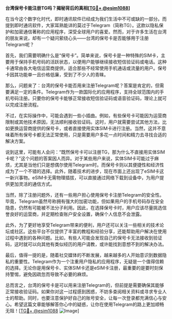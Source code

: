 **台湾保号卡能注册TG吗？揭秘背后的真相[[TG💪+ @esim1088](https://t.me/s/esim1088)]**

在当今这个数字化时代，即时通讯软件已经成为我们生活中不可或缺的一部分。而提到即时通讯软件，大家耳熟能详的莫过于Telegram（简称TG）。这款以隐私保护和加密通信著称的应用程序，深受全球用户的喜爱。然而，对于许多生活在台湾的朋友来说，却有一个疑问萦绕心头——台湾的保号卡是否能够用于注册Telegram呢？

首先，我们需要明确什么是“保号卡”。简单来说，保号卡是一种特殊的SIM卡，主要用于保持手机号码的活跃状态，以便用户能够继续接收短信验证码或电话。这种卡通常由各大电信运营商提供，适合那些不经常使用手机通话或流量的用户。保号卡因其功能单一且价格低廉，受到了不少人的青睐。

那么，问题来了：台湾的保号卡能否用来注册Telegram呢？答案是肯定的，但需要满足一定的条件。Telegram作为一款国际化的应用程序，支持全球范围内的手机号码注册。只要你的保号卡能够正常接收短信验证码或语音验证码，理论上就可以完成注册流程。

不过，在实际操作中，可能会遇到一些小插曲。例如，有些保号卡可能因为运营商限制或其他技术原因，无法顺利接收验证码。这时，用户就需要尝试其他方法，比如更换运营商提供的保号卡，或者直接使用实体SIM卡进行注册。当然，这并不意味着所有保号卡都无法正常使用，只是需要用户多花一点时间和精力去寻找合适的解决方案。

说到这里，可能有人会问：“既然保号卡可以注册TG，那为什么不直接用实体SIM卡呢？”这个问题的答案因人而异。对于某些用户来说，实体SIM卡可能过于麻烦，尤其是当他们只是想偶尔使用Telegram时。而保号卡则以其便捷性和经济性成为了一个不错的选择。此外，随着技术的进步，现在市面上还出现了eSIM卡这一新兴事物。eSIM卡无需物理插拔，可以直接通过网络下载到设备中，为用户提供更加灵活的通信方式。

当然，除了注册问题外，还有一些用户担心使用保号卡注册Telegram的安全性。毕竟，Telegram虽然号称拥有强大的加密功能，但如果用户的手机号码存在安全隐患，仍然有可能被不法分子利用。因此，在选择保号卡时，用户应该尽量挑选信誉良好的运营商，并定期检查账户安全设置，确保个人信息不会泄露。

此外，为了更好地享受Telegram带来的便利，用户还可以关注一些相关的技术论坛或社区。这些平台不仅提供了丰富的教程和经验分享，还能帮助用户解决在使用过程中遇到的各种问题。比如，有些人可能会发现自己的保号卡无法接收到验证码，这时就可以向其他有类似经历的用户请教，或许能找到意想不到的解决办法。

最后，值得一提的是，随着社交媒体的不断发展，越来越多的人开始意识到数据隐私的重要性。Telegram作为一个注重用户隐私的应用程序，无疑是一个值得信赖的选择。无论你是用保号卡、实体SIM卡还是eSIM卡注册，最重要的是要时刻保持警惕，避免因疏忽而导致不必要的麻烦。

总而言之，台湾的保号卡是可以用来注册Telegram的，但前提是需要确保其能够正常接收验证码。如果你对这一过程感到困惑，不妨多查阅相关资料或寻求专业人士的帮助。同时，也要注意保护好自己的账号安全，让每一次登录都充满信心与安心。希望这篇文章能够解答你心中的疑惑，让你在使用Telegram的路上更加顺畅无阻！[[TG💪+ @esim1088](https://t.me/s/esim1088) ![Image](https://i.postimg.cc/4NQfJmqS/Snipaste-2025-05-13-00-14-12.png)]